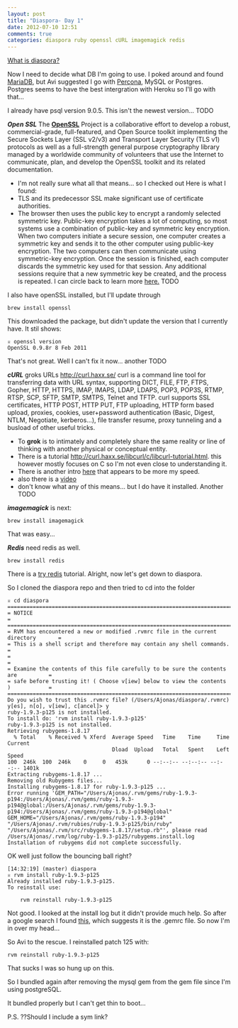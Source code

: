 ```yaml
---
layout: post
title: "Diaspora- Day 1"
date: 2012-07-10 12:51
comments: true
categories: diaspora ruby openssl cURL imagemagick redis
---
```


[What is diaspora?](http://rubysource.com/build-your-own-social-network-with-diaspora-an-introduction/)

Now I need to decide what DB I'm going to use. I poked around and found [MariaDB](http://mariadb.org/), but Avi suggested I go with [Percona](http://www.percona.com/), MySQL or Postgres. Postgres seems to have the best intergration with Heroku so I'll go with that... 

I already have psql version 9.0.5. This isn't the newest version... TODO

***Open SSL***
The [**OpenSSL**](http://www.openssl.org/about/) Project is a collaborative effort to develop a robust, commercial-grade, full-featured, and Open Source toolkit implementing the Secure Sockets Layer (SSL v2/v3) and Transport Layer Security (TLS v1) protocols as well as a full-strength general purpose cryptography library managed by a worldwide community of volunteers that use the Internet to communicate, plan, and develop the OpenSSL toolkit and its related documentation.
- I'm not really sure what all that means... so I checked out 
Here is what I found: 
 - TLS and its predecessor SSL make significant use of certificate authorities. 
 - The browser then uses the public key to encrypt a randomly selected symmetric key. Public-key encryption takes a lot of computing, so most systems use a combination of public-key and symmetric key encryption. When two computers initiate a secure session, one computer creates a symmetric key and sends it to the other computer using public-key encryption. The two computers can then communicate using symmetric-key encryption. Once the session is finished, each computer discards the symmetric key used for that session. Any additional sessions require that a new symmetric key be created, and the process is repeated. 
 I can circle back to learn more [here.](http://www.techradar.com/news/software/how-ssl-and-tls-works-1047412) TODO

I also have openSSL installed, but I'll update through
```
brew install openssl
```
This downloaded the package, but didn't update the version that I currently have. It stil shows:
```
♕ openssl version
OpenSSL 0.9.8r 8 Feb 2011
```
That's not great. Well I can't fix it now... another TODO

***cURL*** groks URLs <http://curl.haxx.se/>
curl is a command line tool for transferring data with URL syntax, supporting DICT, FILE, FTP, FTPS, Gopher, HTTP, HTTPS, IMAP, IMAPS, LDAP, LDAPS, POP3, POP3S, RTMP, RTSP, SCP, SFTP, SMTP, SMTPS, Telnet and TFTP. curl supports SSL certificates, HTTP POST, HTTP PUT, FTP uploading, HTTP form based upload, proxies, cookies, user+password authentication (Basic, Digest, NTLM, Negotiate, kerberos...), file transfer resume, proxy tunneling and a busload of other useful tricks. 
- To **grok** is to intimately and completely share the same reality or line of thinking with another physical or conceptual entity.
- There is a tutorial <http://curl.haxx.se/libcurl/c/libcurl-tutorial.html>. this however mostly focuses on C so I'm not even close to understanding it.
- There is another intro [here](http://blog.instabill.com/index.php/2011/12/21/a-brief-introduction-to-curl) that appears to be more my speed.
- also there is a [video]()
 - don't know what any of this means... but I do have it installed. Another TODO

***imagemagick*** is next:
```
brew install imagemagick
```
That was easy...

***Redis***
need redis as well.
```
brew install redis
```
There is a [try redis](http://try.redis-db.com/) tutorial.
Alright, now let's get down to diaspora.

 
So I cloned the diaspora repo and then tried to cd into the folder
```
♕ cd diaspora
====================================================================================
= NOTICE                                                                           =
====================================================================================
= RVM has encountered a new or modified .rvmrc file in the current directory       =
= This is a shell script and therefore may contain any shell commands.             =
=                                                                                  =
= Examine the contents of this file carefully to be sure the contents are          =
= safe before trusting it! ( Choose v[iew] below to view the contents )            =
====================================================================================
Do you wish to trust this .rvmrc file? (/Users/Ajonas/diaspora/.rvmrc)
y[es], n[o], v[iew], c[ancel]> y
ruby-1.9.3-p125 is not installed.
To install do: 'rvm install ruby-1.9.3-p125'
ruby-1.9.3-p125 is not installed.
Retrieving rubygems-1.8.17
  % Total    % Received % Xferd  Average Speed   Time    Time     Time  Current
                                 Dload  Upload   Total   Spent    Left  Speed
100  246k  100  246k    0     0   453k      0 --:--:-- --:--:-- --:--:-- 1401k
Extracting rubygems-1.8.17 ...
Removing old Rubygems files...
Installing rubygems-1.8.17 for ruby-1.9.3-p125 ...
Error running 'GEM_PATH="/Users/Ajonas/.rvm/gems/ruby-1.9.3-p194:/Users/Ajonas/.rvm/gems/ruby-1.9.3-p194@global:/Users/Ajonas/.rvm/gems/ruby-1.9.3-p194:/Users/Ajonas/.rvm/gems/ruby-1.9.3-p194@global" GEM_HOME="/Users/Ajonas/.rvm/gems/ruby-1.9.3-p194" "/Users/Ajonas/.rvm/rubies/ruby-1.9.3-p125/bin/ruby" "/Users/Ajonas/.rvm/src/rubygems-1.8.17/setup.rb"', please read /Users/Ajonas/.rvm/log/ruby-1.9.3-p125/rubygems.install.log
Installation of rubygems did not complete successfully.
```
OK well just follow the bouncing ball right?
```
[14:32:19] (master) diaspora
♕ rvm install ruby-1.9.3-p125
Already installed ruby-1.9.3-p125.
To reinstall use:

    rvm reinstall ruby-1.9.3-p125
```
Not good. I looked at the install log but it didn't provide much help. So after a google search I found [this](https://github.com/rubygems/rubygems/issues/311), which suggests it is the .gemrc file. So now I'm in over my head...

So Avi to the rescue. I reinstalled patch 125 with:
```
rvm reinstall ruby-1.9.3-p125
```
That sucks I was so hung up on this. 

So I bundled again after removing the mysql gem from the gem file since I'm using postgreSQL.

It bundled properly but I can't get thin to boot...

P.S.
??Should I include a sym link?



